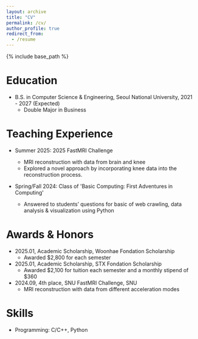 ```yaml
---
layout: archive
title: "CV"
permalink: /cv/
author_profile: true
redirect_from:
  - /resume
---
```


{% include base_path %}

Education
======
* B.S. in Computer Science & Engineering, Seoul National University, 2021 - 2027 (Expected)
  - Double Major in Business
  <!-- - Total GPA of 3.88 / 4.3, Major GPA of 3.91 / 4.3 (Credits taken: 86) -->

<!-- Work Experience
======
* Spring 2024: Academic Pages Collaborator
  * GitHub University
  * Duties includes: Updates and improvements to template
  * Supervisor: The Users

* Fall 2015: Research Assistant
  * GitHub University
  * Duties included: Merging pull requests
  * Supervisor: Professor Hub

* Summer 2015: Research Assistant
  * GitHub University
  * Duties included: Tagging issues
  * Supervisor: Professor Git -->

Teaching Experience
======
- Summer 2025: 2025 FastMRI Challenge
  - MRI reconstruction with data from brain and knee
  - Explored a novel approach by incorporating knee data into the reconstruction process.

- Spring/Fall 2024: Class of 'Basic Computing: First Adventures in Computing'
  - Answered to students’ questions for basic of web crawling, data analysis & visualization using Python

Awards & Honors
======
- 2025.01, Academic Scholarship, Woonhae Fondation Scholarship
  - Awarded $2,800 for each semester
- 2025.01, Academic Scholarship, STX Fondation Scholarship
  - Awarded $2,100 for tuition each semester and a monthly stipend of $360
- 2024.09, 4th place, SNU FastMRI Challenge, SNU
  - MRI reconstruction with data from different acceleration modes

  
Skills
======
* Programming: C/C++, Python

<!-- Publications
======
  <ul>{% for post in site.publications reversed %}
    {% include archive-single-cv.html %}
  {% endfor %}</ul> -->
  
<!-- Talks
======
  <ul>{% for post in site.talks reversed %}
    {% include archive-single-talk-cv.html  %}
  {% endfor %}</ul> -->
  
<!-- Teaching
======
  <ul>{% for post in site.teaching reversed %}
    {% include archive-single-cv.html %}
  {% endfor %}</ul> -->
  
<!-- Service and leadership
======
* Currently signed in to 43 different slack teams -->
